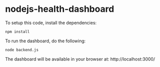 # nodejs-health-dashboard

To setup this code, install the dependencies:

`npm install`

To run the dashboard, do the following:

`node backend.js`

The dashboard will be available in your browser at: http://localhost:3000/ 


